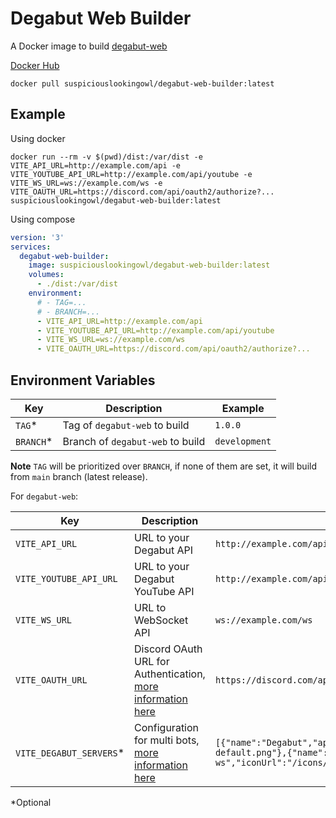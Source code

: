 # Degabut Web Builder

A Docker image to build [degabut-web](https://github.com/degabut/degabut-web)

[Docker Hub](https://hub.docker.com/r/suspiciouslookingowl/degabut-web-builder)
```
docker pull suspiciouslookingowl/degabut-web-builder:latest
```

## Example

Using docker
```
docker run --rm -v $(pwd)/dist:/var/dist -e VITE_API_URL=http://example.com/api -e VITE_YOUTUBE_API_URL=http://example.com/api/youtube -e VITE_WS_URL=ws://example.com/ws -e VITE_OAUTH_URL=https://discord.com/api/oauth2/authorize?... suspiciouslookingowl/degabut-web-builder:latest
```

Using compose
```yml
version: '3'
services:
  degabut-web-builder:
    image: suspiciouslookingowl/degabut-web-builder:latest
    volumes:
      - ./dist:/var/dist
    environment:
      # - TAG=...
      # - BRANCH=...
      - VITE_API_URL=http://example.com/api 
      - VITE_YOUTUBE_API_URL=http://example.com/api/youtube 
      - VITE_WS_URL=ws://example.com/ws 
      - VITE_OAUTH_URL=https://discord.com/api/oauth2/authorize?...
```

## Environment Variables

|Key|Description|Example|
|---|---|---|
|`TAG`*|Tag of `degabut-web` to build|`1.0.0`|
|`BRANCH`*|Branch of `degabut-web` to build|`development`|

**Note** `TAG` will be prioritized over `BRANCH`, if none of them are set, it will build from `main` branch (latest release).

For `degabut-web`:

|Key|Description|Example|
|---|---|---|
|`VITE_API_URL`|URL to your Degabut API|`http://example.com/api`|
|`VITE_YOUTUBE_API_URL`|URL to your Degabut YouTube API|`http://example.com/api/youtube`|
|`VITE_WS_URL`|URL to WebSocket API|`ws://example.com/ws`|
|`VITE_OAUTH_URL`|Discord OAuth URL for Authentication, [more information here](#oauth-url) |`https://discord.com/api/oauth2/authorize?...`|
|`VITE_DEGABUT_SERVERS`*| Configuration for multi bots, [more information here](https://github.com/degabut/examples/tree/main/v3-multi-bot#multi-bot-support-on-degabut-web)|`[{"name":"Degabut","apiBaseUrl":"http://example.com/api","wsUrl":"ws://example.com/ws","iconUrl":"/icons/colors/degabut-default.png"},{"name":"Redgabut","apiBaseUrl":"http://example.com/red-api","wsUrl":"ws://example.com/red-ws","iconUrl":"/icons/colors/degabut-red.png"}]`

*Optional